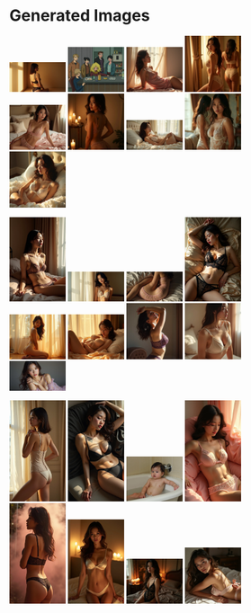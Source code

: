 # Generated Images



<img src="2025_07_19_01.webp" width="100"/> <img src="2025_07_19_02.webp" width="100"/> <img src="2025_07_19_03.webp" width="100"/> <img src="2025_07_19_04.webp" width="100"/> <img src="2025_07_19_05.webp" width="100"/> <img src="2025_07_19_06.webp" width="100"/> <img src="2025_07_19_07.webp" width="100"/> <img src="2025_07_19_08.webp" width="100"/> <img src="2025_07_19_09.webp" width="100"/>

<img src="2025_07_19_10.webp" width="100"/> <img src="2025_07_19_11.webp" width="100"/> <img src="2025_07_19_12.webp" width="100"/> <img src="2025_07_19_13.webp" width="100"/> <img src="2025_07_19_14.webp" width="100"/> <img src="2025_07_19_15.webp" width="100"/> <img src="2025_07_19_16.webp" width="100"/> <img src="2025_07_19_17.webp" width="100"/> <img src="2025_07_19_18.webp" width="100"/>

<img src="2025_07_19_19.webp" width="100"/> <img src="2025_07_19_20.webp" width="100"/> <img src="2025_07_19_21.webp" width="100"/> <img src="2025_07_19_22.webp" width="100"/> <img src="2025_07_19_23.webp" width="100"/> <img src="2025_07_19_24.webp" width="100"/> <img src="2025_07_19_25.webp" width="100"/> <img src="2025_07_19_26.webp" width="100"/>